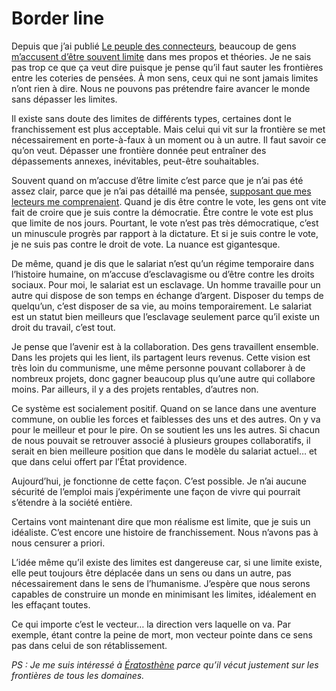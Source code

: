 # Border line

Depuis que j’ai publié [Le peuple des connecteurs](https://tcrouzet.com/le-cinquieme-pouvoir/), beaucoup de gens [m’accusent d’être souvent limite](https://tcrouzet.com/2007/06/05/la-revanche-des-apaches/#comment-32426) dans mes propos et théories. Je ne sais pas trop ce que ça veut dire puisque je pense qu’il faut sauter les frontières entre les coteries de pensées. À mon sens, ceux qui ne sont jamais limites n’ont rien à dire. Nous ne pouvons pas prétendre faire avancer le monde sans dépasser les limites.

Il existe sans doute des limites de différents types, certaines dont le franchissement est plus acceptable. Mais celui qui vit sur la frontière se met nécessairement en porte-à-faux à un moment ou à un autre. Il faut savoir ce qu’on veut. Dépasser une frontière donnée peut entraîner des dépassements annexes, inévitables, peut-être souhaitables.

Souvent quand on m’accuse d’être limite c’est parce que je n’ai pas été assez clair, parce que je n’ai pas détaillé ma pensée, [supposant que mes lecteurs me comprenaient](https://tcrouzet.com/2006/04/23/mea-culpa/). Quand je dis être contre le vote, les gens ont vite fait de croire que je suis contre la démocratie. Être contre le vote est plus que limite de nos jours. Pourtant, le vote n’est pas très démocratique, c’est un minuscule progrès par rapport à la dictature. Et si je suis contre le vote, je ne suis pas contre le droit de vote. La nuance est gigantesque.

De même, quand je dis que le salariat n’est qu’un régime temporaire dans l’histoire humaine, on m’accuse d’esclavagisme ou d’être contre les droits sociaux. Pour moi, le salariat est un esclavage. Un homme travaille pour un autre qui dispose de son temps en échange d’argent. Disposer du temps de quelqu’un, c’est disposer de sa vie, au moins temporairement. Le salariat est un statut bien meilleurs que l’esclavage seulement parce qu’il existe un droit du travail, c’est tout.

Je pense que l’avenir est à la collaboration. Des gens travaillent ensemble. Dans les projets qui les lient, ils partagent leurs revenus. Cette vision est très loin du communisme, une même personne pouvant collaborer à de nombreux projets, donc gagner beaucoup plus qu’une autre qui collabore moins. Par ailleurs, il y a des projets rentables, d’autres non.

Ce système est socialement positif. Quand on se lance dans une aventure commune, on oublie les forces et faiblesses des uns et des autres. On y va pour le meilleur et pour le pire. On se soutient les uns les autres. Si chacun de nous pouvait se retrouver associé à plusieurs groupes collaboratifs, il serait en bien meilleure position que dans le modèle du salariat actuel… et que dans celui offert par l’État providence.

Aujourd’hui, je fonctionne de cette façon. C’est possible. Je n’ai aucune sécurité de l’emploi mais j’expérimente une façon de vivre qui pourrait s’étendre à la société entière.

Certains vont maintenant dire que mon réalisme est limite, que je suis un idéaliste. C’est encore une histoire de franchissement. Nous n’avons pas à nous censurer a priori.

L’idée même qu’il existe des limites est dangereuse car, si une limite existe, elle peut toujours être déplacée dans un sens ou dans un autre, pas nécessairement dans le sens de l’humanisme. J’espère que nous serons capables de construire un monde en minimisant les limites, idéalement en les effaçant toutes.

Ce qui importe c’est le vecteur… la direction vers laquelle on va. Par exemple, étant contre la peine de mort, mon vecteur pointe dans ce sens pas dans celui de son rétablissement.

*PS : Je me suis intéressé à* [*Ératosthène*](https://tcrouzet.com/2007/06/07/croisade-biographique/) *parce qu’il vécut justement sur les frontières de tous les domaines.*
